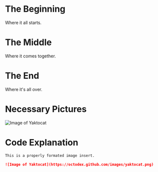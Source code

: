 # The Beginning 

Where it all starts.

# The Middle 

Where it comes together.

# The End 

Where it's all over.

# Necessary Pictures

![Image of Yaktocat](https://octodex.github.com/images/yaktocat.png)

# Code Explanation 
``` markdown
This is a properly formated image insert.

![Image of Yaktocat](https://octodex.github.com/images/yaktocat.png)

```
